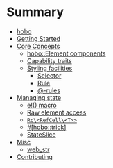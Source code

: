 # Summary

- [hobo](README.md)
- [Getting Started](getting-started.md)
- [Core Concepts]()
	- [hobo::Element components](basic-concepts/element.md)
	- [Capability traits](basic-concepts/traits.md)
	- [Styling facilities](basic-concepts/styling.md)
		- [Selector](basic-concepts/styling/selector.md)
		- [Rule](basic-concepts/styling/rule.md)
		- [@-rules](basic-concepts/styling/at-rules.md)
- [Managing state]()
	- [e!() macro](state/e!.md)
	- [Raw element access](state/raw_element.md)
	- [`Rc\<RefCell\<T>>`](state/rc_refcell.md)
	- [#[hobo::trick]](state/hobo_trick.md)
	- [StateSlice](state/state-slice.md)
- [Misc]()
	- [web_str](misc/web_str.md)
- [Contributing]()
